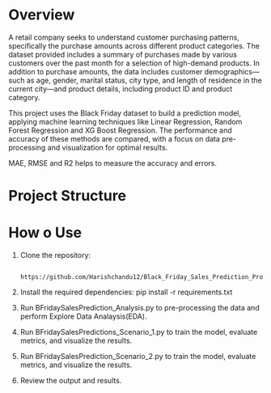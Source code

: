 # Overview

A retail company seeks to understand customer purchasing patterns, specifically the purchase amounts across different product categories. The dataset provided includes a summary of purchases made by various customers over the past month for a selection of high-demand products. In addition to purchase amounts, the data includes customer demographics—such as age, gender, marital status, city type, and length of residence in the current city—and product details, including product ID and product category.

This project uses the Black Friday dataset to build a prediction model, applying machine learning techniques like Linear Regression, Random Forest Regression and XG Boost Regression. The performance and accuracy of these methods are compared, with a focus on data pre-processing and visualization for optimal results.

MAE, RMSE and R2  helps to measure the accuracy and errors.


# Project Structure


# How o Use
1. Clone the repository:

         https://github.com/Harishchandu12/Black_Friday_Sales_Prediction_Project.git

2. Install the required dependencies:
         pip install -r requirements.txt

3. Run BFridaySalesPrediction_Analysis.py to pre-processing the data and perform Explore Data Analaysis(EDA).
   
5. Run BFridaySalesPredictions_Scenario_1.py to train the model, evaluate metrics, and visualize the results.
   
6. Run BFridaySalesPrediction_Scenario_2.py to train the model, evaluate metrics, and visualize the results.

8. Review the output and results.
